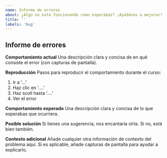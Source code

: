 ```yaml
---
name: Informe de errores
about: ¿Algo no está funcionando como esperabas? ¡Ayúdanos a mejorar!
title: ''
labels: 'bug'
---
```


## Informe de errores

**Comportamiento actual**
Una descripción clara y concisa de en qué consiste el error (con capturas de pantalla).

**Reproducción**
Pasos para reproducir el comportamiento durante el curso:

1. Ir a '...'
2. Haz clic en '....'
3. Haz scoll hasta '....'
4. Ver el error

**Comportamiento esperado**
Una descripción clara y concisa de lo que esperabas que ocurriera.

**Posible solución**
Si tienes una sugerencia, nos encantaría oírla. Si no, está bien también.

**Contexto adicional**
Añade cualquier otra información de contexto del problema aquí. Si es aplicable, añade capturas de pantalla para ayudar a explicarlo.
